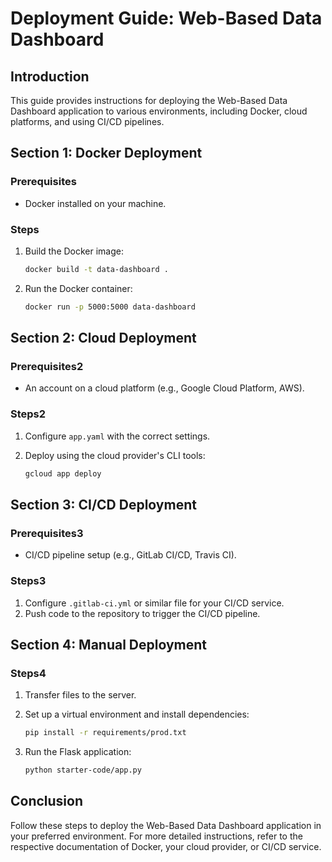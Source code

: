 # Deployment Guide: Web-Based Data Dashboard

## Introduction

This guide provides instructions for deploying the Web-Based Data Dashboard application to various environments, including Docker, cloud platforms, and using CI/CD pipelines.

## Section 1: Docker Deployment

### Prerequisites

- Docker installed on your machine.

### Steps

1. Build the Docker image:

   ```bash
   docker build -t data-dashboard .
   ```

2. Run the Docker container:

   ```bash
   docker run -p 5000:5000 data-dashboard
   ```

## Section 2: Cloud Deployment

### Prerequisites2

- An account on a cloud platform (e.g., Google Cloud Platform, AWS).

### Steps2

1. Configure `app.yaml` with the correct settings.
2. Deploy using the cloud provider's CLI tools:

   ```bash
   gcloud app deploy
   ```

## Section 3: CI/CD Deployment

### Prerequisites3

- CI/CD pipeline setup (e.g., GitLab CI/CD, Travis CI).

### Steps3

1. Configure `.gitlab-ci.yml` or similar file for your CI/CD service.
2. Push code to the repository to trigger the CI/CD pipeline.

## Section 4: Manual Deployment

### Steps4

1. Transfer files to the server.
2. Set up a virtual environment and install dependencies:

   ```bash
   pip install -r requirements/prod.txt
   ```

3. Run the Flask application:

   ```bash
   python starter-code/app.py
   ```

## Conclusion

Follow these steps to deploy the Web-Based Data Dashboard application in your preferred environment. For more detailed instructions, refer to the respective documentation of Docker, your cloud provider, or CI/CD service.
